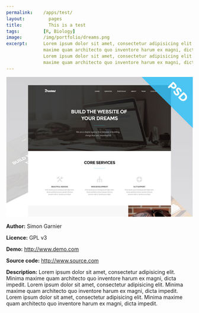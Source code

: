 ```yaml
---
permalink:    /apps/test/
layout:    		pages
title:     		This is a test
tags:         [R, Biology]
image:        /img/portfolio/dreams.png
excerpt:      Lorem ipsum dolor sit amet, consectetur adipisicing elit. Minima 
              maxime quam architecto quo inventore harum ex magni, dicta impedit. 
              Lorem ipsum dolor sit amet, consectetur adipisicing elit. Minima 
              maxime quam architecto quo inventore harum ex magni, dicta impedit.
---
```


<img class="img_apps" src="/img/portfolio/dreams.png">

**Author:** Simon Garnier

**Licence:** GPL v3

**Demo:** http://www.demo.com

**Source code:** http://www.source.com

**Description:** Lorem ipsum dolor sit amet, consectetur adipisicing elit. Minima maxime quam architecto quo inventore harum ex magni, dicta impedit. Lorem ipsum dolor sit amet, consectetur adipisicing elit. Minima maxime quam architecto quo inventore harum ex magni, dicta impedit. Lorem ipsum dolor sit amet, consectetur adipisicing elit. Minima maxime quam architecto quo inventore harum ex magni, dicta impedit.
